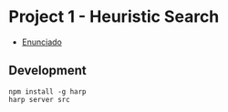 Project 1 - Heuristic Search
============================

* [Enunciado](ENUNCIADO.pdf)

Development
-----------

    npm install -g harp
    harp server src
